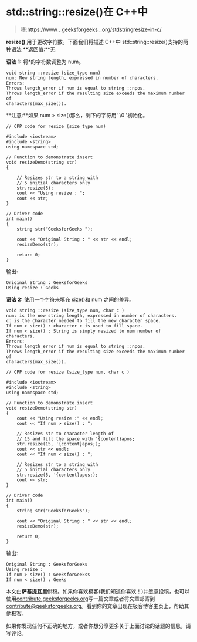 # std::string::resize()在 C++中

> 噻:[https://www . geeksforgeeks . org/stdstringresize-in-c/](https://www.geeksforgeeks.org/stdstringresize-in-c/)

**resize()** 用于更改字符数。下面我们将描述 C++中 std::string::resize()支持的两种语法
**返回值:**无

**语法 1:** 将*的字符数调整为 num。

```
void string ::resize (size_type num)
num: New string length, expressed in number of characters.
Errors: 
Throws length_error if num is equal to string ::npos.
Throws length_error if the resulting size exceeds the maximum number of
characters(max_size()).

```

**注意:**如果 num > size()那么，剩下的字符用' \0 '初始化。

```
// CPP code for resize (size_type num)

#include <iostream>
#include <string>
using namespace std;

// Function to demonstrate insert
void resizeDemo(string str)
{

    // Resizes str to a string with
    // 5 initial characters only 
    str.resize(5);
    cout << "Using resize : ";
    cout << str;
}

// Driver code
int main()
{
    string str("GeeksforGeeks ");

    cout << "Original String : " << str << endl;
    resizeDemo(str);

    return 0;
}
```

输出:

```
Original String : GeeksforGeeks 
Using resize : Geeks

```

**语法 2:** 使用一个字符来填充 size()和 num 之间的差异。

```
void string ::resize (size_type num, char c )
num: is the new string length, expressed in number of characters.
c: is the character needed to fill the new character space.
If num > size() : character c is used to fill space.
If num < size() : String is simply resized to num number of characters.
Errors: 
Throws length_error if num is equal to string ::npos.
Throws length_error if the resulting size exceeds the maximum number of
characters(max_size()).

```

```
// CPP code for resize (size_type num, char c )

#include <iostream>
#include <string>
using namespace std;

// Function to demonstrate insert
void resizeDemo(string str)
{
    cout << "Using resize :" << endl;
    cout << "If num > size() : ";

    // Resizes str to character length of
    // 15 and fill the space with '{content}apos;
    str.resize(15, '{content}apos;);
    cout << str << endl;
    cout << "If num < size() : ";

    // Resizes str to a string with
    // 5 initial characters only 
    str.resize(5, '{content}apos;);
    cout << str;
}

// Driver code
int main()
{
    string str("GeeksforGeeks");

    cout << "Original String : " << str << endl;
    resizeDemo(str);

    return 0;
}
```

输出:

```
Original String : GeeksforGeeks
Using resize :
If num > size() : GeeksforGeeks$
If num < size() : Geeks

```

本文由**萨基提瓦里**供稿。如果你喜欢极客(我们知道你喜欢！)并愿意投稿，也可以使用[contribute.geeksforgeeks.org](http://www.contribute.geeksforgeeks.org)写一篇文章或者将文章邮寄到 contribute@geeksforgeeks.org。看到你的文章出现在极客博客主页上，帮助其他极客。

如果你发现任何不正确的地方，或者你想分享更多关于上面讨论的话题的信息，请写评论。